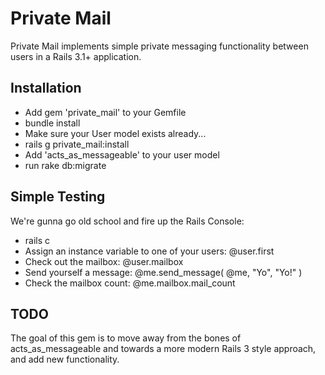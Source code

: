 # Private Mail
Private Mail implements simple private messaging functionality between users in a Rails 3.1+ application.

## Installation

* Add gem 'private_mail' to your Gemfile
* bundle install
* Make sure your User model exists already... 
* rails g private_mail:install
* Add 'acts_as_messageable' to your user model
* run rake db:migrate

## Simple Testing

We're gunna go old school and fire up the Rails Console:

* rails c
* Assign an instance variable to one of your users: @user.first
* Check out the mailbox: @user.mailbox
* Send yourself a message: @me.send_message( @me, "Yo", "Yo!" )
* Check the mailbox count: @me.mailbox.mail_count 

## TODO
The goal of this gem is to move away from the bones of acts_as_messageable and towards a more modern Rails 3 style approach, and add new functionality. 